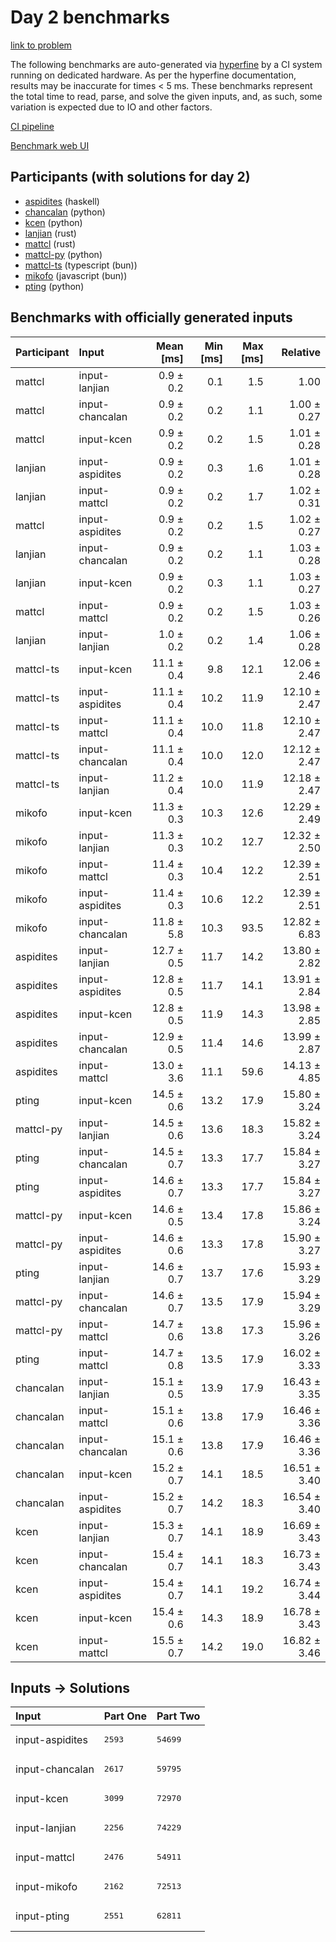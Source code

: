 # Day 2 benchmarks

[link to problem](https://adventofcode.com/2023/day/2)

The following benchmarks are auto-generated via
[hyperfine](https://github.com/sharkdp/hyperfine) by a CI system running on
dedicated hardware. As per the hyperfine documentation, results may be
inaccurate for times < 5 ms. These benchmarks represent the total time to read,
parse, and solve the given inputs, and, as such, some variation is expected due
to IO and other factors.

[CI pipeline](http://ci.papercode.net:8080/teams/main/pipelines/aoc2023)

[Benchmark web UI](https://aoc.ancalagon.black)


## Participants (with solutions for day 2)

- [aspidites](https://github.com/aspidites/aoc2023) (haskell)
- [chancalan](https://github.com/chancalan/aoc2023) (python)
- [kcen](https://github.com/kcen/aoc2023) (python)
- [lanjian](https://github.com/lanjian/aoc-2023) (rust)
- [mattcl](https://github.com/mattcl/aoc2023) (rust)
- [mattcl-py](https://github.com/mattcl/aoc2023-py) (python)
- [mattcl-ts](https://github.com/mattcl/aoc2023-js) (typescript (bun))
- [mikofo](https://github.com/mikofo/advent-of-code-2023) (javascript (bun))
- [pting](https://github.com/pting/aoc2023) (python)


## Benchmarks with officially generated inputs

| Participant | Input | Mean [ms] | Min [ms] | Max [ms] | Relative |
|:---|:---|---:|---:|---:|---:|
| mattcl | input-lanjian | 0.9 ± 0.2 | 0.1 | 1.5 | 1.00 |
| mattcl | input-chancalan | 0.9 ± 0.2 | 0.2 | 1.1 | 1.00 ± 0.27 |
| mattcl | input-kcen | 0.9 ± 0.2 | 0.2 | 1.5 | 1.01 ± 0.28 |
| lanjian | input-aspidites | 0.9 ± 0.2 | 0.3 | 1.6 | 1.01 ± 0.28 |
| lanjian | input-mattcl | 0.9 ± 0.2 | 0.2 | 1.7 | 1.02 ± 0.31 |
| mattcl | input-aspidites | 0.9 ± 0.2 | 0.2 | 1.5 | 1.02 ± 0.27 |
| lanjian | input-chancalan | 0.9 ± 0.2 | 0.2 | 1.1 | 1.03 ± 0.28 |
| lanjian | input-kcen | 0.9 ± 0.2 | 0.3 | 1.1 | 1.03 ± 0.27 |
| mattcl | input-mattcl | 0.9 ± 0.2 | 0.2 | 1.5 | 1.03 ± 0.26 |
| lanjian | input-lanjian | 1.0 ± 0.2 | 0.2 | 1.4 | 1.06 ± 0.28 |
| mattcl-ts | input-kcen | 11.1 ± 0.4 | 9.8 | 12.1 | 12.06 ± 2.46 |
| mattcl-ts | input-aspidites | 11.1 ± 0.4 | 10.2 | 11.9 | 12.10 ± 2.47 |
| mattcl-ts | input-mattcl | 11.1 ± 0.4 | 10.0 | 11.8 | 12.10 ± 2.47 |
| mattcl-ts | input-chancalan | 11.1 ± 0.4 | 10.0 | 12.0 | 12.12 ± 2.47 |
| mattcl-ts | input-lanjian | 11.2 ± 0.4 | 10.0 | 11.9 | 12.18 ± 2.47 |
| mikofo | input-kcen | 11.3 ± 0.3 | 10.3 | 12.6 | 12.29 ± 2.49 |
| mikofo | input-lanjian | 11.3 ± 0.3 | 10.2 | 12.7 | 12.32 ± 2.50 |
| mikofo | input-mattcl | 11.4 ± 0.3 | 10.4 | 12.2 | 12.39 ± 2.51 |
| mikofo | input-aspidites | 11.4 ± 0.3 | 10.6 | 12.2 | 12.39 ± 2.51 |
| mikofo | input-chancalan | 11.8 ± 5.8 | 10.3 | 93.5 | 12.82 ± 6.83 |
| aspidites | input-lanjian | 12.7 ± 0.5 | 11.7 | 14.2 | 13.80 ± 2.82 |
| aspidites | input-aspidites | 12.8 ± 0.5 | 11.7 | 14.1 | 13.91 ± 2.84 |
| aspidites | input-kcen | 12.8 ± 0.5 | 11.9 | 14.3 | 13.98 ± 2.85 |
| aspidites | input-chancalan | 12.9 ± 0.5 | 11.4 | 14.6 | 13.99 ± 2.87 |
| aspidites | input-mattcl | 13.0 ± 3.6 | 11.1 | 59.6 | 14.13 ± 4.85 |
| pting | input-kcen | 14.5 ± 0.6 | 13.2 | 17.9 | 15.80 ± 3.24 |
| mattcl-py | input-lanjian | 14.5 ± 0.6 | 13.6 | 18.3 | 15.82 ± 3.24 |
| pting | input-chancalan | 14.5 ± 0.7 | 13.3 | 17.7 | 15.84 ± 3.27 |
| pting | input-aspidites | 14.6 ± 0.7 | 13.3 | 17.7 | 15.84 ± 3.27 |
| mattcl-py | input-kcen | 14.6 ± 0.5 | 13.4 | 17.8 | 15.86 ± 3.24 |
| mattcl-py | input-aspidites | 14.6 ± 0.6 | 13.3 | 17.8 | 15.90 ± 3.27 |
| pting | input-lanjian | 14.6 ± 0.7 | 13.7 | 17.6 | 15.93 ± 3.29 |
| mattcl-py | input-chancalan | 14.6 ± 0.7 | 13.5 | 17.9 | 15.94 ± 3.29 |
| mattcl-py | input-mattcl | 14.7 ± 0.6 | 13.8 | 17.3 | 15.96 ± 3.26 |
| pting | input-mattcl | 14.7 ± 0.8 | 13.5 | 17.9 | 16.02 ± 3.33 |
| chancalan | input-lanjian | 15.1 ± 0.5 | 13.9 | 17.9 | 16.43 ± 3.35 |
| chancalan | input-mattcl | 15.1 ± 0.6 | 13.8 | 17.9 | 16.46 ± 3.36 |
| chancalan | input-chancalan | 15.1 ± 0.6 | 13.8 | 17.9 | 16.46 ± 3.36 |
| chancalan | input-kcen | 15.2 ± 0.7 | 14.1 | 18.5 | 16.51 ± 3.40 |
| chancalan | input-aspidites | 15.2 ± 0.7 | 14.2 | 18.3 | 16.54 ± 3.40 |
| kcen | input-lanjian | 15.3 ± 0.7 | 14.1 | 18.9 | 16.69 ± 3.43 |
| kcen | input-chancalan | 15.4 ± 0.7 | 14.1 | 18.3 | 16.73 ± 3.43 |
| kcen | input-aspidites | 15.4 ± 0.7 | 14.1 | 19.2 | 16.74 ± 3.44 |
| kcen | input-kcen | 15.4 ± 0.6 | 14.3 | 18.9 | 16.78 ± 3.43 |
| kcen | input-mattcl | 15.5 ± 0.7 | 14.2 | 19.0 | 16.82 ± 3.46 |


## Inputs -> Solutions

| Input | Part One | Part Two |
|:---|:---|:---|
|input-aspidites|<pre>2593</pre>|<pre>54699</pre>|
|input-chancalan|<pre>2617</pre>|<pre>59795</pre>|
|input-kcen|<pre>3099</pre>|<pre>72970</pre>|
|input-lanjian|<pre>2256</pre>|<pre>74229</pre>|
|input-mattcl|<pre>2476</pre>|<pre>54911</pre>|
|input-mikofo|<pre>2162</pre>|<pre>72513</pre>|
|input-pting|<pre>2551</pre>|<pre>62811</pre>|
